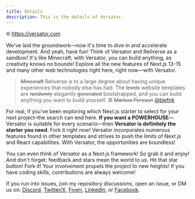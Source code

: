 ```yaml
---
title: Details
description: This is the details of Versator.
---
```


🌐 <https://versator.com>

<!-- <img src="/screenshot-dark.png" width="600" alt="Screenshot showing the main page of the Versator project"> -->

We've laid the groundwork—now it's time to dive in and accelerate development. And yeah, have fun! Think of Versator and Reliverse as a sandbox! It's like Minecraft; with Versator, you can build anything, as creativity knows no bounds! Explore all the new features of Next.js 13-15 and many other web technologies right here, right now—with Versator.

> ~~Minecraft~~ Reliverse is to a large degree about having unique experiences that nobody else has had. The ~~levels~~ website templates are ~~randomly~~ elegantly ~~generated~~ bootstrapped, and you can build anything you want to build yourself. © ~~Markus Persson~~ [@blefnk](https://github.com/blefnk)

For real, if you've been exploring which Next.js starter to select for your next project–the search can end here. **If you want a POWERHOUSE**—Versator is suitable for every scenario—then **Versator is definitely the starter you need**. Fork it right now! Versator incorporates numerous features found in other templates and strives to push the limits of Next.js and React capabilities. With Versator, the opportunities are boundless!

You can even think of Versator as a Next.js framework! So grab it and enjoy! And don't forget: feedback and stars mean the world to us. Hit that star button! Fork it! Your involvement propels the project to new heights! If you have coding skills, contributions are always welcome!

If you run into issues, join my repository discussions, open an issue, or DM us on: [Discord](https://discord.gg/Pb8uKbwpsJ), [Twitter/X](https://x.com/blefnk), [Fiverr](https://fiverr.com/blefnk), [LinkedIn](https://linkedin.com/in/blefnk), or [Facebook](https://facebook.com/blefnk).
